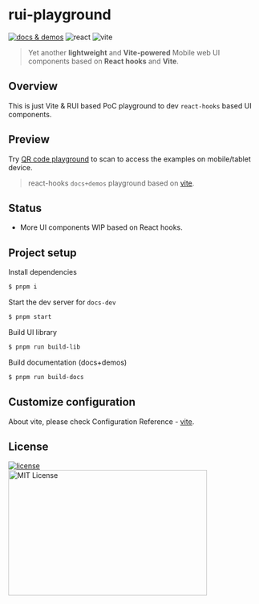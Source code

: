 # rui-playground

<a href="https://nikoni.top/rui-next/docs/" target="_blank"><img src="https://img.shields.io/static/v1?label=&message=docs%20%26%20demos&color=3366cc" alt="docs & demos" /></a>
<img alt="react" src="https://badges.aleen42.com/src/react.svg" />
<img alt="vite" src="https://badges.aleen42.com/src/vitejs.svg" />

> Yet another **lightweight** and **Vite-powered** Mobile web UI components based on **React hooks** and **Vite**.

## Overview

This is just Vite & RUI based PoC playground to dev `react-hooks` based UI components.

## Preview

Try [QR code playground](https://nikoni.top/rui-next/docs/components/qr-code/index.html) to scan to access the examples on mobile/tablet device.

> react-hooks `docs+demos` playground based on [vite](https://vitejs.dev/config/).

## Status

- More UI components WIP based on React hooks.

## Project setup

Install dependencies

```bash
$ pnpm i
```

Start the dev server for `docs-dev`

```bash
$ pnpm start
```

Build UI library

```bash
$ pnpm run build-lib
```

Build documentation (docs+demos)

```bash
$ pnpm run build-docs
```

## Customize configuration

About vite, please check Configuration Reference - [vite](https://vitejs.dev/config/).

## License

<a href="https://www.npmjs.com/package/rui-next" target="_blank">
    <img alt="license" src="https://img.shields.io/npm/l/rui-next.svg" />
</a>
<br />
<img src="https://nikoni.top/images/niko-mit-react.png" alt="MIT License" width="396" height="250"/>
